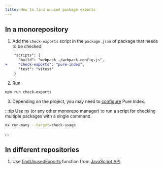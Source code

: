 ```yaml
---
title: How to find unused package exports
---
```


## In a monorepository

1. Add the `check-exports` script in the `package.json` of package that needs to be checked

```diff
    "scripts": {
      "build": "webpack ./webpack.config.js",
+     "check-exports": "pure-index",
      "test": "vitest"
    }
```

2. Run

```sh
npm run check-exports
```

3. Depending on the project, you may need to [configure](/pure-index/reference/configuration) Pure Index.

:::tip
Use [nx](https://nx.dev) (or any other monorepo manager) to run a script for checking multiple packages with a single command.

```bash title="Example"
nx run-many --target=check-usage
```

:::

## In different repositories

1. Use [findUnusedExports](/pure-index/intro/js-api#findunusedexports) function from [JavaScript API](/pure-index/intro/js-api).
